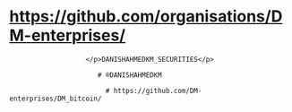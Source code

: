 # https://github.com/organisations/DM-enterprises/

                       </p>DANISHAHMEDKM_SECURITIES</p>
 
                          # ®️DANISHAHMEDKM
            
                            # https://github.com/DM-enterprises/DM_bitcoin/
